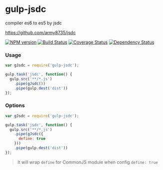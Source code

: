 gulp-jsdc
====

compiler es6 to es5 by jsdc

https://github.com/army8735/jsdc

[![NPM version](https://badge.fury.io/js/gulp-jsdc.png)](https://npmjs.org/package/gulp-jsdc)
[![Build Status](https://travis-ci.org/army8735/gulp-jsdc.svg?branch=master)](https://travis-ci.org/army8735/gulp-jsdc)
[![Coverage Status](https://coveralls.io/repos/army8735/gulp-jsdc/badge.png)](https://coveralls.io/r/army8735/gulp-jsdc)
[![Dependency Status](https://david-dm.org/army8735/gulp-jsdc.png)](https://david-dm.org/army8735/gulp-jsdc)

### Usage
```js
var gJsdc = require('gulp-jsdc');

gulp.task('jsdc', function() {
  gulp.src('**/*.js')
    .pipe(gJsdc())
    .pipe(gulp.dest('dist'))
});
```

### Options
```js
var gJsdc = require('gulp-jsdc');

gulp.task('jsdc', function() {
  gulp.src('**/*.js')
    .pipe(gJsdc({
      define: true
    }))
    .pipe(gulp.dest('dist'))
});
```
> It will wrap `define` for CommonJS module when config `define: true`